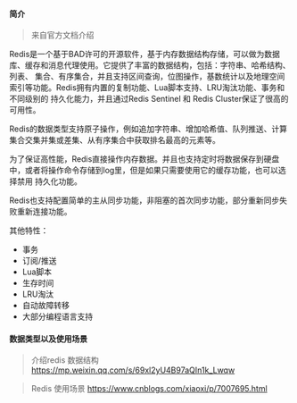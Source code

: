 #### 简介

> 来自官方文档介绍

Redis是一个基于BAD许可的开源软件，基于内存数据结构存储，可以做为数据库、缓存和消息代理使用。它提供了丰富的数据结构，包括：字符串、哈希结构、列表、
集合、有序集合，并且支持区间查询，位图操作，基数统计以及地理空间索引等功能。Redis拥有内置的复制功能、Lua脚本支持、LRU淘汰功能、事务和不同级别的
持久化能力，并且通过Redis Sentinel 和 Redis Cluster保证了很高的可用性。

Redis的数据类型支持原子操作，例如追加字符串、增加哈希值、队列推送、计算集合交集并集或差集、从有序集合中获取排名最高的元素等。

为了保证高性能，Redis直接操作内存数据。并且也支持定时将数据保存到硬盘中，或者将操作命令存储到log里，但是如果只需要使用它的缓存功能，也可以选择禁用
持久化功能。

Redis也支持配置简单的主从同步功能，非阻塞的首次同步功能，部分重新同步失败重新连接功能。

其他特性：

* 事务
* 订阅/推送
* Lua脚本
* 生存时间
* LRU淘汰
* 自动故障转移
* 大部分编程语言支持


#### 数据类型以及使用场景

> 介绍redis 数据结构 https://mp.weixin.qq.com/s/69xl2yU4B97aQIn1k_Lwqw

> Redis 使用场景   https://www.cnblogs.com/xiaoxi/p/7007695.html


